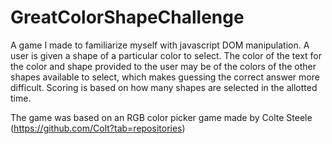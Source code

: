 # GreatColorShapeChallenge


A game I made to familiarize myself with javascript DOM manipulation. A user is given a shape of a particular color to select. The color of the text for the color and shape provided to the user may be of the colors of the other shapes available to select, which makes guessing the correct answer more difficult. Scoring is based on how many shapes are selected in the allotted time.


The game was based on an RGB color picker game made by Colte Steele  (https://github.com/Colt?tab=repositories)

